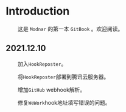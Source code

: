 # Introduction

&#160; &#160; &#160; &#160; 这是 `Modnar` 的第一本 `GitBook` 。欢迎阅读。

## 2021.12.10

&#160; &#160; &#160; &#160; 加入`HookReposter`。

&#160; &#160; &#160; &#160; 将`HookReposter`部署到腾讯云服务器。

&#160; &#160; &#160; &#160; 增加`GitHub` webhook解析。

&#160; &#160; &#160; &#160; 修复`WeWork`hook地址填写错误的问题。

